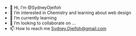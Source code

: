 - 👋 Hi, I’m @SydneyOjeifoh
- 👀 I’m interested in Chemistry and learning about web design
- 🌱 I’m currently learning 
- 💞️ I’m looking to collaborate on ...
- 📫 How to reach me Sydney.Ojeifoh@gmail.com

<!---
SydneyOjeifoh/SydneyOjeifoh is a ✨ special ✨ repository because its `README.md` (this file) appears on your GitHub profile.
You can click the Preview link to take a look at your changes.
--->
